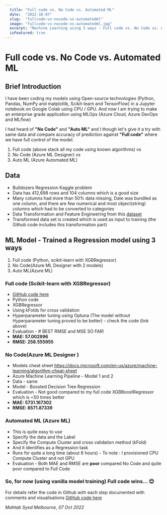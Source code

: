 ```yaml
---
  title: "Full code vs. No Code vs. Automated ML"
  date:  "2022-10-07"
  slug:  "fullcode-vs-nocode-vs-automatedml"
  image: "fullcode-vs-nocode-vs-automatedml.jpg"
  excerpt: "Machine Learning using 3 ways - Full code vs. No Code vs. Automated ML"
  isFeatured: true 
---
```


# Full code vs. No Code vs. Automated ML

## Brief Introduction

I have been coding my models using Open-source technologies (Python, Pandas, NumPy and matplotlib, Scikit-learn and TensorFlow) in a Jupyter notebook on Google Colab using CPU / GPU. And now I am trying to make an enterprise grade application using MLOps (Azure Cloud, Azure DevOps and MLflow)

I had heard of **"No Code"** and **"Auto ML"** and I though let's give it a try with same data and compare accuracy of prediction against **"Full code"** where we have full control of the model.

1. Full code (above stack all my code using known algorithms) vs
2. No Code (Azure ML Designer) vs
3. Auto ML (Azure Automated ML)

## Data

- Bulldozers Regression Kaggle problem
- Data has 412,698 rows and 104 columns which is a good size
- Many columns had more than 50% data missing, Date was bundled as one column, and there are few numerical and most object(string) columns which had to be converted to categories
- Data Transformation and Feature Engineering from this [dataset](https://www.kaggle.com/c/bluebook-for-bulldozers/data)
- Transformed data set is created which is used as input to training (the Github code includes this transformation part)

## ML Model - Trained a Regression model using 3 ways

1. Full code (Python, scikit-learn with XGBRegressor)
2. No Code(Azure ML Designer with 2 models)
3. Auto ML(Azure ML)

### Full code (Scikit-learn with XGBRegressor)

- [GitHub code here](https://github.com/mahtabsyed/Machine-Learning-Full-code-vs-No-Code-vs-Automated-ML/blob/main/Kaggle_Bulldozers_Regression.ipynb)
- Python code
- XGBRegressor
- Using kFolds for cross validation
- Hyperparameter tuning using Optuna (The model without Hyperparameter tuning proved to be better) - check the code (link above)
- Evaluation - # BEST RMSE and MSE SO FAR!
- **MAE: 57.002996**
- **RMSE: 258.555955**

### No Code(Azure ML Designer )

- Models cheat sheet https://docs.microsoft.com/en-us/azure/machine-learning/algorithm-cheat-sheet
- Azure Machine Learning Pipeline - Model 1 and 2
- Data - same
- Model - Boosted Decision Tree Regression
- Evaluation - Not good compared to my full code XGBBoostRegressor which is ~50 times better
- **MAE: 5731.167302**
- **RMSE: 8571.87339**

### Automated ML (Azure ML)

- This is quite easy to use
- Specify the data and the Label
- Specify the Compute Cluster and cross validation method (kFold)
- And it identifies as a Regression task
- Runs for quite a long time (about 6 hours) - To note : I provisioned CPU Compute Cluster and not GPU
- Evaluation - Both MAE and RMSE are **poor** compared No Code and quite poor compared to Full Code

### So, for now (using vanilla model training) Full code wins… 😊

For details refer the code in Github with each step documented with comments and visualisations [GitHub code here](https://github.com/mahtabsyed/Machine-Learning-Full-code-vs-No-Code-vs-Automated-ML/blob/main/Kaggle_Bulldozers_Regression.ipynb)

_Mahtab Syed Melbourne, 07 Oct 2022_
